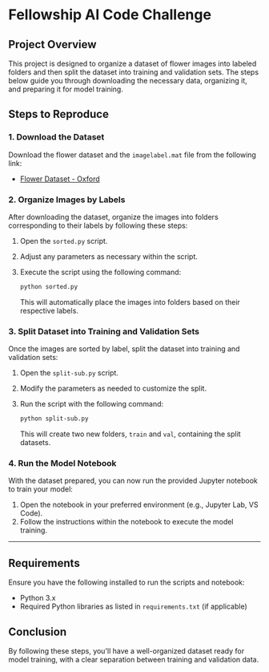 # Fellowship AI Code Challenge

## Project Overview

This project is designed to organize a dataset of flower images into labeled folders and then split the dataset into training and validation sets. The steps below guide you through downloading the necessary data, organizing it, and preparing it for model training.

## Steps to Reproduce

### 1. Download the Dataset

Download the flower dataset and the `imagelabel.mat` file from the following link:

- [Flower Dataset - Oxford](https://www.robots.ox.ac.uk/~vgg/data/flowers/102/)

### 2. Organize Images by Labels

After downloading the dataset, organize the images into folders corresponding to their labels by following these steps:

1. Open the `sorted.py` script.
2. Adjust any parameters as necessary within the script.
3. Execute the script using the following command:

   ```bash
   python sorted.py
   ```

   This will automatically place the images into folders based on their respective labels.

### 3. Split Dataset into Training and Validation Sets

Once the images are sorted by label, split the dataset into training and validation sets:

1. Open the `split-sub.py` script.
2. Modify the parameters as needed to customize the split.
3. Run the script with the following command:

   ```bash
   python split-sub.py
   ```

   This will create two new folders, `train` and `val`, containing the split datasets.

### 4. Run the Model Notebook

With the dataset prepared, you can now run the provided Jupyter notebook to train your model:

1. Open the notebook in your preferred environment (e.g., Jupyter Lab, VS Code).
2. Follow the instructions within the notebook to execute the model training.

---

## Requirements

Ensure you have the following installed to run the scripts and notebook:

- Python 3.x
- Required Python libraries as listed in `requirements.txt` (if applicable)

## Conclusion

By following these steps, you'll have a well-organized dataset ready for model training, with a clear separation between training and validation data.
